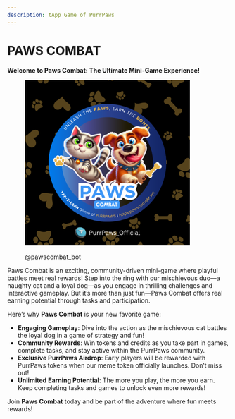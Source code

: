 ```yaml
---
description: tApp Game of PurrPaws
---
```


# PAWS COMBAT

**Welcome to Paws Combat: The Ultimate Mini-Game Experience!**

<figure><img src="../../.gitbook/assets/NEW PWAS LOGO.png" alt="" width="375"><figcaption><p>@pawscombat_bot</p></figcaption></figure>

Paws Combat is an exciting, community-driven mini-game where playful battles meet real rewards! Step into the ring with our mischievous duo—a naughty cat and a loyal dog—as you engage in thrilling challenges and interactive gameplay. But it’s more than just fun—Paws Combat offers real earning potential through tasks and participation.

Here’s why **Paws Combat** is your new favorite game:

* **Engaging Gameplay**: Dive into the action as the mischievous cat battles the loyal dog in a game of strategy and fun!
* **Community Rewards**: Win tokens and credits as you take part in games, complete tasks, and stay active within the PurrPaws community.
* **Exclusive PurrPaws Airdrop**: Early players will be rewarded with PurrPaws tokens when our meme token officially launches. Don’t miss out!
* **Unlimited Earning Potential**: The more you play, the more you earn. Keep completing tasks and games to unlock even more rewards!

Join **Paws Combat** today and be part of the adventure where fun meets rewards!
